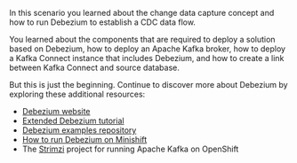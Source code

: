 In this scenario you learned about the change data capture concept and how to run Debezium to establish a CDC data flow.

You learned about the components that are required to deploy a solution based on Debezium, how to deploy an Apache Kafka broker, how to deploy a Kafka Connect instance that includes Debezium, and how to create a link between Kafka Connect and source database.

But this is just the beginning.
Continue to discover more about Debezium by exploring these additional resources:

* [Debezium website](http://debezium.io/)
* [Extended Debezium tutorial](http://debezium.io/docs/tutorial/)
* [Debezium examples repository](https://github.com/debezium/debezium-examples)
* [How to run Debezium on Minishift](http://debezium.io/docs/openshift/)
* The [Strimzi](http://strimzi.io/) project for running Apache Kafka on OpenShift
